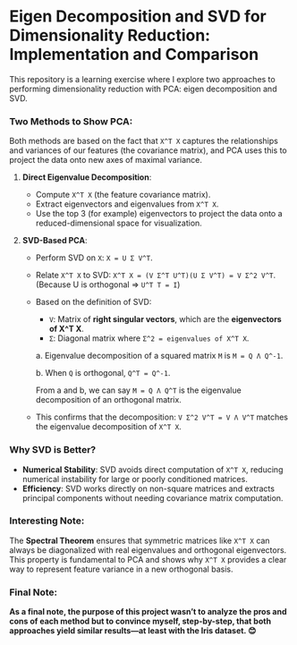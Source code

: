 # Eigen Decomposition and SVD for Dimensionality Reduction: Implementation and Comparison

This repository is a learning exercise where I explore two approaches to performing dimensionality reduction with PCA: eigen decomposition and SVD.

### Two Methods to Show PCA:
Both methods are based on the fact that `X^T X` captures the relationships and variances of our features (the covariance matrix), and PCA uses this to project the data onto new axes of maximal variance.

1. **Direct Eigenvalue Decomposition**:
   - Compute `X^T X` (the feature covariance matrix).
   - Extract eigenvectors and eigenvalues from `X^T X`.
   - Use the top 3 (for example) eigenvectors to project the data onto a reduced-dimensional space for visualization.

2. **SVD-Based PCA**:
   - Perform SVD on `X`: `X = U Σ V^T`.
   - Relate `X^T X` to SVD: `X^T X = (V Σ^T U^T)(U Σ V^T) = V Σ^2 V^T`. (Because U is orthogonal => `U^T T = I`)
   - Based on the definition of SVD:
     - `V`: Matrix of **right singular vectors**, which are the **eigenvectors of X^T X**.
     - `Σ`: Diagonal matrix where `Σ^2 = eigenvalues of X^T X`.

      a. Eigenvalue decomposition of a squared matrix `M` is `M = Q Λ Q^-1`.

      b. When `Q` is orthogonal, `Q^T = Q^-1`.

      From a and b, we can say `M = Q Λ Q^T` is the eigenvalue decomposition of an orthogonal matrix.

   - This confirms that the decomposition: `V Σ^2 V^T = V Λ V^T` matches the eigenvalue decomposition of `X^T X`.

### Why SVD is Better?
- **Numerical Stability**: SVD avoids direct computation of `X^T X`, reducing numerical instability for large or poorly conditioned matrices.
- **Efficiency**: SVD works directly on non-square matrices and extracts principal components without needing covariance matrix computation.

### Interesting Note:
The **Spectral Theorem** ensures that symmetric matrices like `X^T X` can always be diagonalized with real eigenvalues and orthogonal eigenvectors. This property is fundamental to PCA and shows why `X^T X` provides a clear way to represent feature variance in a new orthogonal basis.

### Final Note:
**As a final note, the purpose of this project wasn’t to analyze the pros and cons of each method but to convince myself, step-by-step, that both approaches yield similar results—at least with the Iris dataset. 😊**
